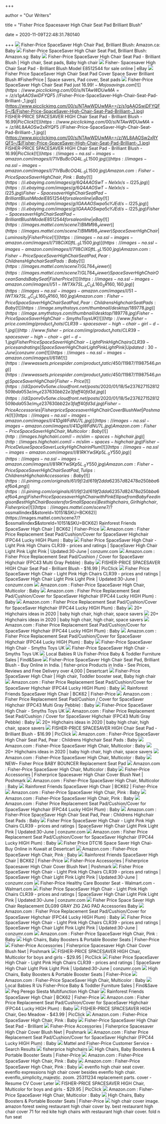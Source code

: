 +++
        
author = "Our Writers"
        
title = "Fisher Price Spacesaver High Chair Seat Pad Brilliant Blush"
        
date = 2020-11-09T22:48:31.780140
        
+++
[ ![](https://images-na.ssl-images-amazon.com/images/I/71mSe2gpyCL._AC_SL1500_.jpg)](https://images-na.ssl-images-amazon.com/images/I/71mSe2gpyCL._AC_SL1500_.jpg) Fisher-Price SpaceSaver High Chair Pad, Brilliant Blush: Amazon.ca: Baby
[ ![](https://images-na.ssl-images-amazon.com/images/I/51VOGOOeHYL._AC_SY400_.jpg)](https://images-na.ssl-images-amazon.com/images/I/51VOGOOeHYL._AC_SY400_.jpg) Fisher-Price SpaceSaver High Chair Seat Pad, Brilliant Blush: Amazon.sg:  Baby
[ ![](https://i.pinimg.com/originals/cd/23/e3/cd23e385ccb38c22a306acd5537fae78.jpg)](https://i.pinimg.com/originals/cd/23/e3/cd23e385ccb38c22a306acd5537fae78.jpg) Fisher-Price SpaceSaver High Chair Seat Pad - Brilliant Blush | High chair, Seat  pads, Baby high chair
[ ![](https://i.ebayimg.com/images/g/NjgAAOSwzNJctDoC/s-l225.jpg)](https://i.ebayimg.com/images/g/NjgAAOSwzNJctDoC/s-l225.jpg) Fisher- Spacesaver High Chair Seat Pad - Brilliant Blush Model E8512544 for  sale online | eBay
[ ![](https://i.pinimg.com/564x/16/53/df/1653dfb2acb5dbab93161f5b144cd62a.jpg)](https://i.pinimg.com/564x/16/53/df/1653dfb2acb5dbab93161f5b144cd62a.jpg) Fisher Price SpaceSaver High Chair Seat Pad Cover Space Saver Brilliant  Blush #FisherPrice | Space savers, Pad cover, Seat pads
[ ![](https://www.mojosavings.com/wp-content/uploads/2017/09/Fisher-Price-SpaceSaver-High-Chair-Seat-Pad.jpg)](https://www.mojosavings.com/wp-content/uploads/2017/09/Fisher-Price-SpaceSaver-High-Chair-Seat-Pad.jpg) Fisher-Price SpaceSaver High Chair Seat Pad just $16.99! - Mojosavings.com
[ ![](https://www.picclickimg.com/00/s/NTAwWDUwMA==/z/s1gAAOSwiDFYQF5~/$/Fisher-Price-SpaceSaver-High-Chair-Seat-Pad-Brilliant-_1.jpg)](https://www.picclickimg.com/00/s/NTAwWDUwMA==/z/s1gAAOSwiDFYQF5~/$/Fisher-Price-SpaceSaver-High-Chair-Seat-Pad-Brilliant-_1.jpg) FISHER-PRICE SPACESAVER HIGH Chair Seat Pad - Brilliant Blush - $16.99 |  PicClick
[ ![](https://www.picclickimg.com/00/s/NTAwWDUwMA==/z/WL8AAOSw2xRYQF5~/$/Fisher-Price-SpaceSaver-High-Chair-Seat-Pad-Brilliant-_1.jpg)](https://www.picclickimg.com/00/s/NTAwWDUwMA==/z/WL8AAOSw2xRYQF5~/$/Fisher-Price-SpaceSaver-High-Chair-Seat-Pad-Brilliant-_1.jpg) FISHER-PRICE SPACESAVER HIGH Chair Seat Pad - Brilliant Blush - $16.99 |  PicClick
[ ![](https://images-na.ssl-images-amazon.com/images/I/71VBuBcOQ4L._SL1500_.jpg)](https://images-na.ssl-images-amazon.com/images/I/71VBuBcOQ4L._SL1500_.jpg) Amazon.com : Fisher-Price SpaceSaver High Chair, Pink : Baby
[ ![](https://i.ebayimg.com/images/g/6Q4AAOSwT-Nelxlx/s-l225.jpg)](https://i.ebayimg.com/images/g/6Q4AAOSwT-Nelxlx/s-l225.jpg) Fisher- Spacesaver High Chair Seat Pad - Brilliant Blush Model E8512544 for  sale online | eBay
[ ![](https://i.ebayimg.com/images/g/IGAAAOSwpa5cYJEd/s-l225.jpg)](https://i.ebayimg.com/images/g/IGAAAOSwpa5cYJEd/s-l225.jpg) Fisher- Spacesaver High Chair Seat Pad - Brilliant Blush Model E8512544 for  sale online | eBay
[ ![](https://images.mattel.com/scene7/BMM98_Viewer)](https://images.mattel.com/scene7/BMM98_Viewer) SpaceSaver High Chair | Luminosity | Fisher Price
[ ![](https://images-na.ssl-images-amazon.com/images/I/71l8CiXGftL._SL1500_.jpg)](https://images-na.ssl-images-amazon.com/images/I/71l8CiXGftL._SL1500_.jpg) Amazon.com : Fisher-Price SpaceSaver High Chair Seat Pad, Pear : Childrens Highchair  Seat Pads : Baby
[ ![](https://images.mattel.com/scene7/GLT64_Viewer)](https://images.mattel.com/scene7/GLT64_Viewer) SpaceSaver High Chair Ocean Sands Baby Seat | Fisher Price
[ ![](https://images-na.ssl-images-amazon.com/images/I/51-IWTXk7SL._AC_UL160_SR160,160_.jpg)](https://images-na.ssl-images-amazon.com/images/I/51-IWTXk7SL._AC_UL160_SR160,160_.jpg) Amazon.com : Fisher-Price SpaceSaver High Chair Seat Pad, Pear : Childrens Highchair  Seat Pads : Baby
[ ![](https://image.smythstoys.com/thumbnail/desktop/189778.jpg)](https://image.smythstoys.com/thumbnail/desktop/189778.jpg) Fisher-Price SpaceSaver High Chair - Smyths Toys UK
[ ![](http://www.fisher-price.com/img/product_shots/CLR39-spacesaver-high-chair-girl-d-1.jpg)](http://www.fisher-price.com/img/product_shots/CLR39-spacesaver-high-chair-girl-d-1.jpg) Fisher Price SpaceSaver High Chair - Light Pink High Chairs CLR39 - prices  and ratings | SpaceSaver High Chair Light Pink Light Pink | Updated:30-June  | conzumr.com
[ ![](https://images-na.ssl-images-amazon.com/images/I/61W%2BFUN89gL._SX569_.jpg)](https://images-na.ssl-images-amazon.com/images/I/61W%2BFUN89gL._SX569_.jpg) Amazon.com : Fisher Price Replacement Seat Pad/Cushion/Cover for SpaceSaver  Highchair (FPC44 Lucky HIGH Plum) : Baby
[ ![](https://wwwassets.pricespider.com/product_static/450/11987/11987546.png)](https://wwwassets.pricespider.com/product_static/450/11987/11987546.png) SpaceSaver High Chair | Fisher-Price
[ ![](https://di2ponv0v5otw.cloudfront.net/posts/2020/01/18/5e237627152812509bda053e/m_5e237630bb22e3faff40fd3d.jpg)](https://di2ponv0v5otw.cloudfront.net/posts/2020/01/18/5e237627152812509bda053e/m_5e237630bb22e3faff40fd3d.jpg) Fisher-Price Accessories | Fisherprice Spacesaver High Chair Cover Blush  Nwt | Poshmark
[ ![](https://images-na.ssl-images-amazon.com/images/I/41DgWFdNU7L.jpg)](https://images-na.ssl-images-amazon.com/images/I/41DgWFdNU7L.jpg) Amazon.com : Fisher-Price SpaceSaver High Chair, Multicolor : Baby
[ ![](http://images.highchairi.com/l-m/slim-spaces-highchair.jpg)](http://images.highchairi.com/l-m/slim-spaces-highchair.jpg) Fisher-Price Deluxe SpaceSaver Lucky High Chair in Plum
[ ![](https://images-na.ssl-images-amazon.com/images/I/81RKYwSKp5L._SY550_.jpg)](https://images-na.ssl-images-amazon.com/images/I/81RKYwSKp5L._SY550_.jpg) Amazon.com : Fisher-Price SpaceSaver High Chair Seat Pad, Tulips :  Childrens Highchair Accessories : Baby
[ ![](https://i.pinimg.com/originals/61/9f/2d/619f2dda62357d82478a250bba6ef6a4.png)](https://i.pinimg.com/originals/61/9f/2d/619f2dda62357d82478a250bba6ef6a4.png) Fisher Price Spacesaver High Chair with Pink Ellipse from Baby Feeding is  on Best High Chair Boosters for Small Spaces | Best high chairs, Girl high  chair, Fisher price
[ ![](https://images.mattel.com/scene7/?$ossmallindex$&storeId=10151&SKU=BCK62)](https://images.mattel.com/scene7/?$ossmallindex$&storeId=10151&SKU=BCK62) Rainforest Friends SpaceSaver High Chair | BCK62 | Fisher-Price
[ ![](https://images-na.ssl-images-amazon.com/images/I/61mOIDu0-2L._SL1157_.jpg)](https://images-na.ssl-images-amazon.com/images/I/61mOIDu0-2L._SL1157_.jpg) Amazon.com : Fisher Price Replacement Seat Pad/Cushion/Cover for SpaceSaver  Highchair (FPC44 Lucky HIGH Plum) : Baby
[ ![](http://www.fisher-price.com/img_resize/product_shots/CLR39-spacesaver-high-chair-girl-d-2_h1250.jpg)](http://www.fisher-price.com/img_resize/product_shots/CLR39-spacesaver-high-chair-girl-d-2_h1250.jpg) Fisher Price SpaceSaver High Chair - Light Pink High Chairs CLR39 - prices  and ratings | SpaceSaver High Chair Light Pink Light Pink | Updated:30-June  | conzumr.com
[ ![](https://images-na.ssl-images-amazon.com/images/I/51UmEdNxleL._SL1000_.jpg)](https://images-na.ssl-images-amazon.com/images/I/51UmEdNxleL._SL1000_.jpg) Amazon.com : Fisher Price Replacement Seat Pad/Cushion / Cover for SpaceSaver  Highchair (FPC43 Multi Gray Pebble) : Baby
[ ![](https://www.picclickimg.com/d/l400/pict/164294662371_/Fisher-Price-DKR70-SpaceSaver-High-Chair-Geo-Meadow.jpg)](https://www.picclickimg.com/d/l400/pict/164294662371_/Fisher-Price-DKR70-SpaceSaver-High-Chair-Geo-Meadow.jpg) FISHER-PRICE SPACESAVER HIGH Chair Seat Pad - Brilliant Blush - $16.99 |  PicClick
[ ![](http://www.fisher-price.com/img/product_shots/CLR39-spacesaver-high-chair-girl-d-4.jpg)](http://www.fisher-price.com/img/product_shots/CLR39-spacesaver-high-chair-girl-d-4.jpg) Fisher Price SpaceSaver High Chair - Light Pink High Chairs CLR39 - prices  and ratings | SpaceSaver High Chair Light Pink Light Pink | Updated:30-June  | conzumr.com
[ ![](https://images-na.ssl-images-amazon.com/images/I/71KVxv20ARL._SL1500_.jpg)](https://images-na.ssl-images-amazon.com/images/I/71KVxv20ARL._SL1500_.jpg) Amazon.com : Fisher-Price SpaceSaver High Chair, Multicolor : Baby
[ ![](https://m.media-amazon.com/images/I/51uO5KHMQ3L._AC_SS350_.jpg)](https://m.media-amazon.com/images/I/51uO5KHMQ3L._AC_SS350_.jpg) Amazon.com : Fisher Price Replacement Seat Pad/Cushion/Cover for SpaceSaver  Highchair (FPC44 Lucky HIGH Plum) : Baby
[ ![](https://images-na.ssl-images-amazon.com/images/I/51eNcJr3iRL._SL1025_.jpg)](https://images-na.ssl-images-amazon.com/images/I/51eNcJr3iRL._SL1025_.jpg) Amazon.com : Fisher Price Replacement Seat Pad/Cushion/Cover for SpaceSaver  Highchair (FPC44 Lucky HIGH Plum) : Baby
[ ![](https://i.pinimg.com/236x/f5/41/9c/f5419c5751a99d1bfb94a31e7a3cfa71--baby-gadgets-baby-essentials.jpg)](https://i.pinimg.com/236x/f5/41/9c/f5419c5751a99d1bfb94a31e7a3cfa71--baby-gadgets-baby-essentials.jpg) 20+ Highchairs ideas in 2020 | baby high chair, high chair, space savers
[ ![](https://i.pinimg.com/236x/e1/d5/bf/e1d5bfcc2d4bde7adc443dab06ed1578.jpg)](https://i.pinimg.com/236x/e1/d5/bf/e1d5bfcc2d4bde7adc443dab06ed1578.jpg) 20+ Highchairs ideas in 2020 | baby high chair, high chair, space savers
[ ![](https://images-na.ssl-images-amazon.com/images/I/61rLanWowNL._SL1040_.jpg)](https://images-na.ssl-images-amazon.com/images/I/61rLanWowNL._SL1040_.jpg) Amazon.com : Fisher Price Replacement Seat Pad/Cushion/Cover for SpaceSaver  Highchair (FPC44 Lucky HIGH Plum) : Baby
[ ![](https://images-na.ssl-images-amazon.com/images/I/61f1-QEWo-L._SX522_.jpg)](https://images-na.ssl-images-amazon.com/images/I/61f1-QEWo-L._SX522_.jpg) Amazon.com : Fisher Price Replacement Seat Pad/Cushion/Cover for SpaceSaver  Highchair (FPC44 Lucky HIGH Plum) : Baby
[ ![](https://image.smythstoys.com/original/desktop/189778_7.jpg)](https://image.smythstoys.com/original/desktop/189778_7.jpg) Fisher-Price SpaceSaver High Chair - Smyths Toys UK
[ ![](https://image.smythstoys.com/thumbnail/desktop/189778_2.jpg)](https://image.smythstoys.com/thumbnail/desktop/189778_2.jpg) Fisher-Price SpaceSaver High Chair - Smyths Toys UK
[ ![](http://imagecdn-0.findnsave.com/325/22249424-300x255)](http://imagecdn-0.findnsave.com/325/22249424-300x255) Local Babies R Us Fisher-Price Baby & Toddler Furniture Sales | Find&Save
[ ![](https://images-na.ssl-images-amazon.com/images/I/511Mb2t5avL.jpg)](https://images-na.ssl-images-amazon.com/images/I/511Mb2t5avL.jpg) Fisher-Price SpaceSaver High Chair Seat Pad, Brilliant Blush - Buy Online  in India. | fisher-price Products in India - See Prices, Reviews and Free  Delivery over 4,000 | Desertcart
[ ![](https://i.pinimg.com/originals/c6/65/2f/c6652fad554ca140d89384ee8df2430d.jpg)](https://i.pinimg.com/originals/c6/65/2f/c6652fad554ca140d89384ee8df2430d.jpg) Fisher-Price SpaceSaver High Chair | High chair, Toddler booster seat, Baby  high chair
[ ![](https://images-na.ssl-images-amazon.com/images/I/51fbVdnLqrL._SL1116_.jpg)](https://images-na.ssl-images-amazon.com/images/I/51fbVdnLqrL._SL1116_.jpg) Amazon.com : Fisher Price Replacement Seat Pad/Cushion/Cover for SpaceSaver  Highchair (FPC44 Lucky HIGH Plum) : Baby
[ ![](https://photos-us.bazaarvoice.com/photo/2/cGhvdG86ZmlzaGVycHJpY2U/bd8a8125-ab00-5c23-b734-5136f872d226)](https://photos-us.bazaarvoice.com/photo/2/cGhvdG86ZmlzaGVycHJpY2U/bd8a8125-ab00-5c23-b734-5136f872d226) Rainforest Friends SpaceSaver High Chair | BCK62 | Fisher-Price
[ ![](https://images-na.ssl-images-amazon.com/images/I/61i5Er-mHcL._SL1500_.jpg)](https://images-na.ssl-images-amazon.com/images/I/61i5Er-mHcL._SL1500_.jpg) Amazon.com : Fisher Price Replacement Seat Pad/Cushion / Cover for SpaceSaver  Highchair (FPC43 Multi Gray Pebble) : Baby
[ ![](https://image.smythstoys.com/thumbnail/desktop/189778_1.jpg)](https://image.smythstoys.com/thumbnail/desktop/189778_1.jpg) Fisher-Price SpaceSaver High Chair - Smyths Toys UK
[ ![](https://images-na.ssl-images-amazon.com/images/I/61r9lJr%2BPAL._SL1232_.jpg)](https://images-na.ssl-images-amazon.com/images/I/61r9lJr%2BPAL._SL1232_.jpg) Amazon.com : Fisher Price Replacement Seat Pad/Cushion / Cover for SpaceSaver  Highchair (FPC43 Multi Gray Pebble) : Baby
[ ![](https://i.pinimg.com/236x/0a/a8/c7/0aa8c73a6cfecffb7bfc0db566ad4a73.jpg)](https://i.pinimg.com/236x/0a/a8/c7/0aa8c73a6cfecffb7bfc0db566ad4a73.jpg) 20+ Highchairs ideas in 2020 | baby high chair, high chair, space savers
[ ![](https://www.picclickimg.com/d/l400/pict/164325317066_/Fisher-Price-SpaceSaver-Portable-Adjustable-High-Chair-Windmill-Pattern.jpg)](https://www.picclickimg.com/d/l400/pict/164325317066_/Fisher-Price-SpaceSaver-Portable-Adjustable-High-Chair-Windmill-Pattern.jpg) FISHER-PRICE SPACESAVER HIGH Chair Seat Pad - Brilliant Blush - $16.99 |  PicClick
[ ![](https://images-na.ssl-images-amazon.com/images/I/81dajCl2qgL._SL1500_.jpg)](https://images-na.ssl-images-amazon.com/images/I/81dajCl2qgL._SL1500_.jpg) Amazon.com : Fisher-Price SpaceSaver High Chair Seat Pad, Pear : Childrens Highchair  Seat Pads : Baby
[ ![](https://m.media-amazon.com/images/I/814n+N3V7aL._AC_SS350_.jpg)](https://m.media-amazon.com/images/I/814n+N3V7aL._AC_SS350_.jpg) Amazon.com : Fisher-Price SpaceSaver High Chair, Multicolor : Baby
[ ![](https://i.pinimg.com/originals/5e/f9/b6/5ef9b6c97be53350dc3d4a7a3f24203a.jpg)](https://i.pinimg.com/originals/5e/f9/b6/5ef9b6c97be53350dc3d4a7a3f24203a.jpg) 20+ Highchairs ideas in 2020 | baby high chair, high chair, space savers
[ ![](https://m.media-amazon.com/images/S/aplus-media/vc/f53c1db1-96d5-446e-a7ce-e2d0a22531b0._SR300,300_.jpg)](https://m.media-amazon.com/images/S/aplus-media/vc/f53c1db1-96d5-446e-a7ce-e2d0a22531b0._SR300,300_.jpg) Amazon.com : Fisher-Price SpaceSaver High Chair, Multicolor : Baby
[ ![](https://images.highchairi.com/spacesaver-chair-seat-pad-Jd8kJ-qlXYuv2A.jpg)](https://images.highchairi.com/spacesaver-chair-seat-pad-Jd8kJ-qlXYuv2A.jpg) NEW~ Fisher Price BABY BOUNCER Replacement Seat Pad
[ ![](https://m.media-amazon.com/images/I/81qt6+hAViL._AC_SS350_.jpg)](https://m.media-amazon.com/images/I/81qt6+hAViL._AC_SS350_.jpg) Amazon.com : Fisher-Price SpaceSaver High Chair, Multicolor : Baby
[ ![](https://di2ponv0v5otw.cloudfront.net/posts/2020/01/18/5e237627152812509bda053e/m_5e23763e9e155947ca781fbe.jpg)](https://di2ponv0v5otw.cloudfront.net/posts/2020/01/18/5e237627152812509bda053e/m_5e23763e9e155947ca781fbe.jpg) Fisher-Price Accessories | Fisherprice Spacesaver High Chair Cover Blush  Nwt | Poshmark
[ ![](https://images-na.ssl-images-amazon.com/images/I/81Qcko1l9fL._AC_UL160_SR160,160_.jpg)](https://images-na.ssl-images-amazon.com/images/I/81Qcko1l9fL._AC_UL160_SR160,160_.jpg) Amazon.com : Fisher-Price SpaceSaver High Chair, Multicolor : Baby
[ ![](https://photos-us.bazaarvoice.com/photo/2/cGhvdG86ZmlzaGVycHJpY2U/4fa70dfe-1ada-50eb-8094-5d5f79689270)](https://photos-us.bazaarvoice.com/photo/2/cGhvdG86ZmlzaGVycHJpY2U/4fa70dfe-1ada-50eb-8094-5d5f79689270) Rainforest Friends SpaceSaver High Chair | BCK62 | Fisher-Price
[ ![](https://images-na.ssl-images-amazon.com/images/I/81gxc8pH4RL._SL1500_.jpg)](https://images-na.ssl-images-amazon.com/images/I/81gxc8pH4RL._SL1500_.jpg) Amazon.com : Fisher-Price SpaceSaver High Chair, Pink : Baby
[ ![](https://m.media-amazon.com/images/S/aplus-media/vc/23a4e642-c952-42e7-ab31-b96600df829c._SR300,300_.jpg)](https://m.media-amazon.com/images/S/aplus-media/vc/23a4e642-c952-42e7-ab31-b96600df829c._SR300,300_.jpg) Amazon.com : Fisher-Price SpaceSaver High Chair, Pink : Baby
[ ![](https://images-na.ssl-images-amazon.com/images/I/51Yq5IcYT4L._AC_UL320_SR262,320_.jpg)](https://images-na.ssl-images-amazon.com/images/I/51Yq5IcYT4L._AC_UL320_SR262,320_.jpg) Amazon.com : Fisher Price Replacement Seat Pad/Cushion/Cover for SpaceSaver  Highchair (FPC44 Lucky HIGH Plum) : Baby
[ ![](https://m.media-amazon.com/images/I/3158+P324mL._AA130_.jpg)](https://m.media-amazon.com/images/I/3158+P324mL._AA130_.jpg) Amazon.com : Fisher-Price SpaceSaver High Chair Seat Pad, Pear : Childrens Highchair  Seat Pads : Baby
[ ![](https://static.conzumr.com/img/HIGHCHAIR/Fisher+Price/585d2de20e30b.thumb.jpg)](https://static.conzumr.com/img/HIGHCHAIR/Fisher+Price/585d2de20e30b.thumb.jpg) Fisher Price SpaceSaver High Chair - Light Pink High Chairs CLR39 - prices  and ratings | SpaceSaver High Chair Light Pink Light Pink | Updated:30-June  | conzumr.com
[ ![](https://m.media-amazon.com/images/I/61WhUQen-HL._AC_SS350_.jpg)](https://m.media-amazon.com/images/I/61WhUQen-HL._AC_SS350_.jpg) Amazon.com : Fisher Price Replacement Seat Pad/Cushion/Cover for SpaceSaver  Highchair (FPC44 Lucky HIGH Plum) : Baby
[ ![](https://images-na.ssl-images-amazon.com/images/I/51rblME4d4L.jpg)](https://images-na.ssl-images-amazon.com/images/I/51rblME4d4L.jpg) Fisher Price DTC16 Space Saver High Chai- Buy Online in Kuwait at Desertcart
[ ![](https://m.media-amazon.com/images/I/51Kq2PSXC6L.jpg_SR247,139__BG0,0,0_.jpg)](https://m.media-amazon.com/images/I/51Kq2PSXC6L.jpg_SR247,139__BG0,0,0_.jpg) Amazon.com : Fisher-Price SpaceSaver High Chair, Pink : Baby
[ ![](https://photos-us.bazaarvoice.com/photo/2/cGhvdG86ZmlzaGVycHJpY2U/da013e9e-54d9-58bc-a7f0-7c34c12e9581)](https://photos-us.bazaarvoice.com/photo/2/cGhvdG86ZmlzaGVycHJpY2U/da013e9e-54d9-58bc-a7f0-7c34c12e9581) Rainforest Friends SpaceSaver High Chair | BCK62 | Fisher-Price
[ ![](https://di2ponv0v5otw.cloudfront.net/posts/2020/01/18/5e237627152812509bda053e/m_5e237646c953d872ac4ab643.jpg)](https://di2ponv0v5otw.cloudfront.net/posts/2020/01/18/5e237627152812509bda053e/m_5e237646c953d872ac4ab643.jpg) Fisher-Price Accessories | Fisherprice Spacesaver High Chair Cover Blush  Nwt | Poshmark
[ ![](https://static.conzumr.com/img/HIGHCHAIR/Fisher+Price/5856ed4503915.thumb.jpg)](https://static.conzumr.com/img/HIGHCHAIR/Fisher+Price/5856ed4503915.thumb.jpg) Fisher Price SpaceSaver High Chair - Light Pink High Chairs CLR39 - prices  and ratings | SpaceSaver High Chair Light Pink Light Pink | Updated:30-June  | conzumr.com
[ ![](https://i5.walmartimages.com/asr/92cfe302-4658-4483-8f99-27e36d60f80f_1.9fac2f831c403a9563ce0bc432ba7991.jpeg)](https://i5.walmartimages.com/asr/92cfe302-4658-4483-8f99-27e36d60f80f_1.9fac2f831c403a9563ce0bc432ba7991.jpeg) Fisher-Price Healthy Care Booster Seat - Walmart.com - Walmart.com
[ ![](https://static.conzumr.com/img/HIGHCHAIR/Fisher+Price/585895531100b.thumb.jpg)](https://static.conzumr.com/img/HIGHCHAIR/Fisher+Price/585895531100b.thumb.jpg) Fisher Price SpaceSaver High Chair - Light Pink High Chairs CLR39 - prices  and ratings | SpaceSaver High Chair Light Pink Light Pink | Updated:30-June  | conzumr.com
[ ![](https://images-na.ssl-images-amazon.com/images/I/61cfqGi8XSL._SL1250_.jpg)](https://images-na.ssl-images-amazon.com/images/I/61cfqGi8XSL._SL1250_.jpg) Fisher Price Space Saver High Chair Replacement DLG99 GRAY ZIG ZAG PAD  Accessories Baby
[ ![](https://images-na.ssl-images-amazon.com/images/I/614kqMYJ3FL._AC_UL160_SR160,160_.jpg)](https://images-na.ssl-images-amazon.com/images/I/614kqMYJ3FL._AC_UL160_SR160,160_.jpg) Amazon.com : Fisher Price Replacement Seat Pad/Cushion/Cover for SpaceSaver  Highchair (FPC44 Lucky HIGH Plum) : Baby
[ ![](https://static.conzumr.com/img/HIGHCHAIR/Fisher+Price/585895556895d.thumb.jpg)](https://static.conzumr.com/img/HIGHCHAIR/Fisher+Price/585895556895d.thumb.jpg) Fisher Price SpaceSaver High Chair - Light Pink High Chairs CLR39 - prices  and ratings | SpaceSaver High Chair Light Pink Light Pink | Updated:30-June  | conzumr.com
[ ![](https://m.media-amazon.com/images/S/aplus-media/vc/93d2d7fb-abcd-40ff-a6fb-d3b0b7248623._SL220__.jpg)](https://m.media-amazon.com/images/S/aplus-media/vc/93d2d7fb-abcd-40ff-a6fb-d3b0b7248623._SL220__.jpg) Amazon.com : Fisher-Price SpaceSaver High Chair, Pink : Baby
[ ![](http://s7d9.scene7.com/is/image/Mattel/DRF73_Viewer?fmt=jpg&qlt=80&hei=400&wid=400&fit=fit,1&op_usm=0.5,1&resMode=sharp2)](http://s7d9.scene7.com/is/image/Mattel/DRF73_Viewer?fmt=jpg&qlt=80&hei=400&wid=400&fit=fit,1&op_usm=0.5,1&resMode=sharp2) High Chairs, Baby Boosters & Portable Booster Seats | Fisher-Price
[ ![](https://di2ponv0v5otw.cloudfront.net/posts/2020/01/18/5e237627152812509bda053e/m_5e23763719c157e99934ac7a.jpg)](https://di2ponv0v5otw.cloudfront.net/posts/2020/01/18/5e237627152812509bda053e/m_5e23763719c157e99934ac7a.jpg) Fisher-Price Accessories | Fisherprice Spacesaver High Chair Cover Blush  Nwt | Poshmark
[ ![](https://www.picclickimg.com/d/l400/pict/164395099400_/Fisher-Price-Deluxe-SpaceSaver-High-Chair-in-Grey.jpg)](https://www.picclickimg.com/d/l400/pict/164395099400_/Fisher-Price-Deluxe-SpaceSaver-High-Chair-in-Grey.jpg) FISHER-PRICE SPACESAVER HIGH Chair, Multicolor for boys and girls - $29.95  | PicClick
[ ![](https://static.conzumr.com/img/HIGHCHAIR/Fisher+Price/58589558798e5.thumb.jpg)](https://static.conzumr.com/img/HIGHCHAIR/Fisher+Price/58589558798e5.thumb.jpg) Fisher Price SpaceSaver High Chair - Light Pink High Chairs CLR39 - prices  and ratings | SpaceSaver High Chair Light Pink Light Pink | Updated:30-June  | conzumr.com
[ ![](http://s7d9.scene7.com/is/image/Mattel/DTC16_Viewer?fmt=jpg&qlt=80&hei=400&wid=400&fit=fit,1&op_usm=0.5,1&resMode=sharp2)](http://s7d9.scene7.com/is/image/Mattel/DTC16_Viewer?fmt=jpg&qlt=80&hei=400&wid=400&fit=fit,1&op_usm=0.5,1&resMode=sharp2) High Chairs, Baby Boosters & Portable Booster Seats | Fisher-Price
[ ![](https://m.media-amazon.com/images/S/aplus-media/vc/67143371-20cb-424f-ba4e-b69d3ff15aa8._SL220__.jpg)](https://m.media-amazon.com/images/S/aplus-media/vc/67143371-20cb-424f-ba4e-b69d3ff15aa8._SL220__.jpg) Amazon.com : Fisher-Price SpaceSaver High Chair, Multicolor : Baby
[ ![](http://imagecdn-3.findnsave.com/268/21926891-300x255)](http://imagecdn-3.findnsave.com/268/21926891-300x255) Local Babies R Us Fisher-Price Baby & Toddler Furniture Sales | Find&Save
[ ![](http://images.highchairi.com/l-m/siesta-multifunction-chair.jpg)](http://images.highchairi.com/l-m/siesta-multifunction-chair.jpg) Peg Perego Siesta Multifunction High Chair
[ ![](https://photos-us.bazaarvoice.com/photo/2/cGhvdG86ZmlzaGVycHJpY2U/c411498e-4969-5d13-b296-892ce87caf21)](https://photos-us.bazaarvoice.com/photo/2/cGhvdG86ZmlzaGVycHJpY2U/c411498e-4969-5d13-b296-892ce87caf21) Rainforest Friends SpaceSaver High Chair | BCK62 | Fisher-Price
[ ![](https://images-na.ssl-images-amazon.com/images/I/51UeHwCXrHL._AC_UL160_SR160,160_.jpg)](https://images-na.ssl-images-amazon.com/images/I/51UeHwCXrHL._AC_UL160_SR160,160_.jpg) Amazon.com : Fisher Price Replacement Seat Pad/Cushion/Cover for SpaceSaver  Highchair (FPC44 Lucky HIGH Plum) : Baby
[ ![](https://www.picclickimg.com/d/l400/pict/264885958082_/Fisher-Price-SpaceSaver-Seat-High-Chair-Pad-Cover.jpg)](https://www.picclickimg.com/d/l400/pict/264885958082_/Fisher-Price-SpaceSaver-Seat-High-Chair-Pad-Cover.jpg) FISHER-PRICE SPACESAVER HIGH Chair, Geo Meadow - $43.99 | PicClick
[ ![](https://m.media-amazon.com/images/S/aplus-media/vc/78d11fc1-d1aa-4db2-94b7-d30b2d2dd11f._SR300,300_.jpg)](https://m.media-amazon.com/images/S/aplus-media/vc/78d11fc1-d1aa-4db2-94b7-d30b2d2dd11f._SR300,300_.jpg) Amazon.com : Fisher-Price SpaceSaver High Chair, Pink : Baby
[ ![](http://images.highchairi.com/1-chair-desk-convertible-play-Cno-c6zPjKMswA.jpg)](http://images.highchairi.com/1-chair-desk-convertible-play-Cno-c6zPjKMswA.jpg) Fisher-Price SpaceSaver High Chair Seat Pad - Brilliant
[ ![](https://di2ponv0v5otw.cloudfront.net/posts/2020/01/18/5e237627152812509bda053e/m_5e2376f419c157912134b180.jpg)](https://di2ponv0v5otw.cloudfront.net/posts/2020/01/18/5e237627152812509bda053e/m_5e2376f419c157912134b180.jpg) Fisher-Price Accessories | Fisherprice Spacesaver High Chair Cover Blush  Nwt | Poshmark
[ ![](https://images-na.ssl-images-amazon.com/images/I/61SXfe0dTgL._AC_UL160_SR160,160_.jpg)](https://images-na.ssl-images-amazon.com/images/I/61SXfe0dTgL._AC_UL160_SR160,160_.jpg) Amazon.com : Fisher Price Replacement Seat Pad/Cushion/Cover for SpaceSaver  Highchair (FPC44 Lucky HIGH Plum) : Baby
[ ![](https://service.mattel.com/us/img/prod/110//DRF68spm7.jpg)](https://service.mattel.com/us/img/prod/110//DRF68spm7.jpg) Mattel and Fisher-Price Customer Service - Search Results
[ ![](http://www.comparestoreprices.co.uk/images/ne/newborn-store-newborn-baby-fisher-price-space-saver-high-chair-scatterbug-new-born.jpg)](http://www.comparestoreprices.co.uk/images/ne/newborn-store-newborn-baby-fisher-price-space-saver-high-chair-scatterbug-new-born.jpg) fisherprice highchairs
[ ![](http://fisher-price.mattel.com/wcsstore/Mattel/images/fisherPrice/categoryLanding/2016-10-16_Launch/EC_OneStore_Header_BabyGearHighChairsBoosters.jpg)](http://fisher-price.mattel.com/wcsstore/Mattel/images/fisherPrice/categoryLanding/2016-10-16_Launch/EC_OneStore_Header_BabyGearHighChairsBoosters.jpg) High Chairs, Baby Boosters & Portable Booster Seats | Fisher-Price
[ ![](https://m.media-amazon.com/images/S/aplus-media/vc/bdb9c708-4bc3-4fbf-a4d4-765742e5037c._SL300__.jpg)](https://m.media-amazon.com/images/S/aplus-media/vc/bdb9c708-4bc3-4fbf-a4d4-765742e5037c._SL300__.jpg) Amazon.com : Fisher-Price SpaceSaver High Chair, Pink : Baby
[ ![](https://m.media-amazon.com/images/S/aplus-media/vc/0a8bd5d1-7e61-45da-9efb-52732068dbd8._SL220__.jpg)](https://m.media-amazon.com/images/S/aplus-media/vc/0a8bd5d1-7e61-45da-9efb-52732068dbd8._SL220__.jpg) Amazon.com : Fisher-Price SpaceSaver High Chair, Pink : Baby
[ ![](https://s-media-cache-ak0.pinimg.com/736x/e9/e8/3c/e9e83c59261b551ffe9043a67c528a61.jpg)](https://s-media-cache-ak0.pinimg.com/736x/e9/e8/3c/e9e83c59261b551ffe9043a67c528a61.jpg) evenflo high chair seat cover. evenflo expressions high chair cover besides  evenflo high chair. evenflo_simplicity_majestic. zoom. 25311234 replacement  parts. cover - Resume CV Cover Leter
[ ![](https://www.picclickimg.com/d/l400/pict/192856131268_/Fisher-Price-SpaceSaver-High-Chair-Replacement-Shoulder.jpg)](https://www.picclickimg.com/d/l400/pict/192856131268_/Fisher-Price-SpaceSaver-High-Chair-Replacement-Shoulder.jpg) FISHER-PRICE SPACESAVER HIGH Chair, Multicolor for boys and girls - $29.95  | PicClick
[ ![](https://m.media-amazon.com/images/S/aplus-media/vc/72e4b4e8-24c4-4ed8-8c75-a30262895af2._SR285,285_.jpg)](https://m.media-amazon.com/images/S/aplus-media/vc/72e4b4e8-24c4-4ed8-8c75-a30262895af2._SR285,285_.jpg) Amazon.com : Fisher-Price SpaceSaver High Chair, Multicolor : Baby
[ ![](http://s7d9.scene7.com/is/image/Mattel/CMR53_Viewer?fmt=jpg&qlt=80&hei=400&wid=400&fit=fit,1&op_usm=0.5,1&resMode=sharp2)](http://s7d9.scene7.com/is/image/Mattel/CMR53_Viewer?fmt=jpg&qlt=80&hei=400&wid=400&fit=fit,1&op_usm=0.5,1&resMode=sharp2) High Chairs, Baby Boosters & Portable Booster Seats | Fisher-Price
[ ![](http://lib.store.yahoo.net/lib/yhst-25063700675835/balboa-baby-shopping-cart-high-chair-cover-blue-plaid2.jpg)](http://lib.store.yahoo.net/lib/yhst-25063700675835/balboa-baby-shopping-cart-high-chair-cover-blue-plaid2.jpg) high chair cover image. amazon forest swing restaurant high chair cover by.  best restaurant high chair cover 71 for red kite high chairs with  restaurant high chair cover. fold n fun seat
